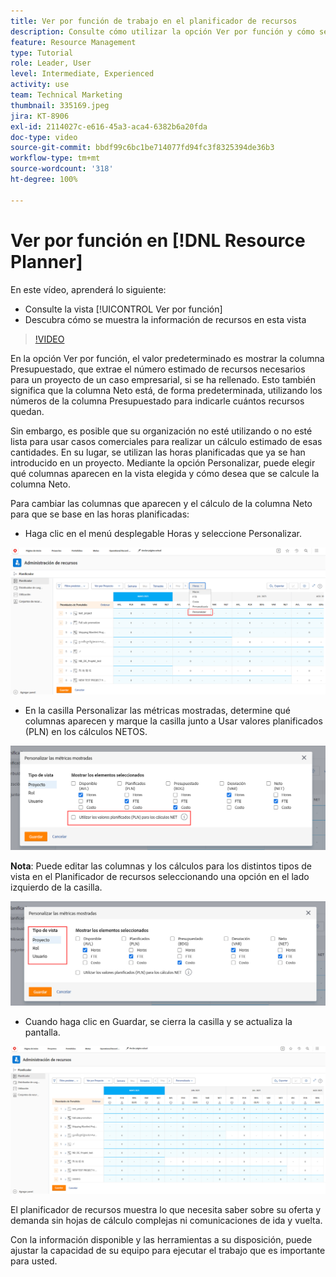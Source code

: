 ```yaml
---
title: Ver por función de trabajo en el planificador de recursos
description: Consulte cómo utilizar la opción Ver por función y cómo se muestra la información de recursos en esta vista.
feature: Resource Management
type: Tutorial
role: Leader, User
level: Intermediate, Experienced
activity: use
team: Technical Marketing
thumbnail: 335169.jpeg
jira: KT-8906
exl-id: 2114027c-e616-45a3-aca4-6382b6a20fda
doc-type: video
source-git-commit: bbdf99c6bc1be714077fd94fc3f8325394de36b3
workflow-type: tm+mt
source-wordcount: '318'
ht-degree: 100%

---
```


# Ver por función en [!DNL Resource Planner]

En este vídeo, aprenderá lo siguiente:

* Consulte la vista [!UICONTROL Ver por función]
* Descubra cómo se muestra la información de recursos en esta vista


>[!VIDEO](https://video.tv.adobe.com/v/3416528/?quality=12&learn=on&enablevpops=1&captions=spa)

En la opción Ver por función, el valor predeterminado es mostrar la columna Presupuestado, que extrae el número estimado de recursos necesarios para un proyecto de un caso empresarial, si se ha rellenado. Esto también significa que la columna Neto está, de forma predeterminada, utilizando los números de la columna Presupuestado para indicarle cuántos recursos quedan.

Sin embargo, es posible que su organización no esté utilizando o no esté lista para usar casos comerciales para realizar un cálculo estimado de esas cantidades. En su lugar, se utilizan las horas planificadas que ya se han introducido en un proyecto. Mediante la opción Personalizar, puede elegir qué columnas aparecen en la vista elegida y cómo desea que se calcule la columna Neto.

Para cambiar las columnas que aparecen y el cálculo de la columna Neto para que se base en las horas planificadas:

* Haga clic en el menú desplegable Horas y seleccione Personalizar.

![Opción Personalizar del menú desplegable](assets/NetHours01.png)

* En la casilla Personalizar las métricas mostradas, determine qué columnas aparecen y marque la casilla junto a Usar valores planificados (PLN) en los cálculos NETOS.

![Usar valores planificados en la opción cálculos NETOS](assets/NetHours02.png)

**Nota**: Puede editar las columnas y los cálculos para los distintos tipos de vista en el Planificador de recursos seleccionando una opción en el lado izquierdo de la casilla.

![Opciones de tipo de vista](assets/NetHours03.jpg)

* Cuando haga clic en Guardar, se cierra la casilla y se actualiza la pantalla.

![Herramienta de planificación de recursos](assets/NetHours04.jpg)

El planificador de recursos muestra lo que necesita saber sobre su oferta y demanda sin hojas de cálculo complejas ni comunicaciones de ida y vuelta.

Con la información disponible y las herramientas a su disposición, puede ajustar la capacidad de su equipo para ejecutar el trabajo que es importante para usted.
